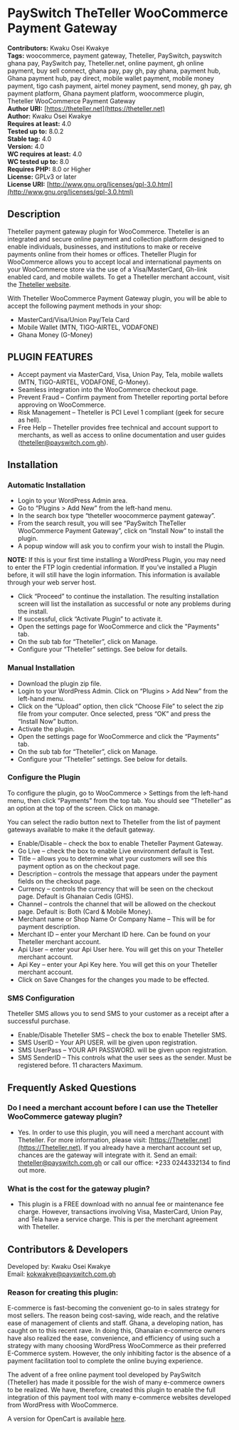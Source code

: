 # PaySwitch TheTeller WooCommerce Payment Gateway

**Contributors:** Kwaku Osei Kwakye  
**Tags:** woocommerce, payment gateway, Theteller, PaySwitch, payswitch ghana pay, PaySwitch pay, Theteller.net, online payment, gh online payment, buy sell connect, ghana pay, pay gh, pay ghana, payment hub, Ghana payment hub, pay direct, mobile wallet payment, mobile money payment, tigo cash payment, airtel money payment, send money, gh pay, gh payment platform, Ghana payment platform, woocommerce plugin, Theteller WooCommerce Payment Gateway  
**Author URI:** [https://theteller.net](https://theteller.net)  
**Author:** Kwaku Osei Kwakye  
**Requires at least:** 4.0  
**Tested up to:** 8.0.2  
**Stable tag:** 4.0  
**Version:** 4.0  
**WC requires at least:** 4.0  
**WC tested up to:** 8.0  
**Requires PHP:** 8.0 or Higher  
**License:** GPLv3 or later  
**License URI:** [http://www.gnu.org/licenses/gpl-3.0.html](http://www.gnu.org/licenses/gpl-3.0.html)

## Description
Theteller payment gateway plugin for WooCommerce. Theteller is an integrated and secure online payment and collection platform designed to enable individuals, businesses, and institutions to make or receive payments online from their homes or offices. Theteller Plugin for WooCommerce allows you to accept local and international payments on your WooCommerce store via the use of a Visa/MasterCard, Gh-link enabled card, and mobile wallets. To get a Theteller merchant account, visit the [Theteller website](https://theteller.net/signup).

With Theteller WooCommerce Payment Gateway plugin, you will be able to accept the following payment methods in your shop:
- MasterCard/Visa/Union Pay/Tela Card
- Mobile Wallet (MTN, TIGO-AIRTEL, VODAFONE)
- Ghana Money (G-Money)

## PLUGIN FEATURES
- Accept payment via MasterCard, Visa, Union Pay, Tela, mobile wallets (MTN, TIGO-AIRTEL, VODAFONE, G-Money).
- Seamless integration into the WooCommerce checkout page.
- Prevent Fraud – Confirm payment from Theteller reporting portal before approving on WooCommerce.
- Risk Management – Theteller is PCI Level 1 compliant (geek for secure as hell).
- Free Help – Theteller provides free technical and account support to merchants, as well as access to online documentation and user guides (theteller@payswitch.com.gh).

## Installation
### Automatic Installation
- Login to your WordPress Admin area.
- Go to “Plugins > Add New” from the left-hand menu.
- In the search box type “theteller woocommerce payment gateway”.
- From the search result, you will see “PaySwitch TheTeller WooCommerce Payment Gateway”, click on “Install Now” to install the plugin.
- A popup window will ask you to confirm your wish to install the Plugin.

**NOTE:** If this is your first time installing a WordPress Plugin, you may need to enter the FTP login credential information. If you’ve installed a Plugin before, it will still have the login information. This information is available through your web server host.

- Click “Proceed” to continue the installation. The resulting installation screen will list the installation as successful or note any problems during the install.
- If successful, click “Activate Plugin” to activate it.
- Open the settings page for WooCommerce and click the "Payments" tab.
- On the sub tab for “Theteller”, click on Manage.
- Configure your “Theteller” settings. See below for details.

### Manual Installation
- Download the plugin zip file.
- Login to your WordPress Admin. Click on “Plugins > Add New” from the left-hand menu.
- Click on the “Upload” option, then click “Choose File” to select the zip file from your computer. Once selected, press “OK” and press the “Install Now” button.
- Activate the plugin.
- Open the settings page for WooCommerce and click the “Payments” tab.
- On the sub tab for “Theteller”, click on Manage.
- Configure your “Theteller” settings. See below for details.

### Configure the Plugin
To configure the plugin, go to WooCommerce > Settings from the left-hand menu, then click “Payments” from the top tab. You should see “Theteller” as an option at the top of the screen. Click on manage.

You can select the radio button next to Theteller from the list of payment gateways available to make it the default gateway.

- Enable/Disable – check the box to enable Theteller Payment Gateway.
- Go Live – check the box to enable Live environment default is Test.
- Title – allows you to determine what your customers will see this payment option as on the checkout page.
- Description – controls the message that appears under the payment fields on the checkout page.
- Currency – controls the currency that will be seen on the checkout page. Default is Ghanaian Cedis (GHS).
- Channel – controls the channel that will be allowed on the checkout page. Default is: Both (Card & Mobile Money).
- Merchant name or Shop Name Or Company Name – This will be for payment description.
- Merchant ID – enter your Merchant ID here. Can be found on your Theteller merchant account.
- Api User – enter your Api User here. You will get this on your Theteller merchant account.
- Api Key – enter your Api Key here. You will get this on your Theteller merchant account.
- Click on Save Changes for the changes you made to be effected.

### SMS Configuration
Theteller SMS allows you to send SMS to your customer as a receipt after a successful purchase.
- Enable/Disable Theteller SMS – check the box to enable Theteller SMS.
- SMS UserID – Your API USER. will be given upon registration.
- SMS UserPass – YOUR API PASSWORD. will be given upon registration.
- SMS SenderID – This controls what the user sees as the sender. Must be registered before. 11 characters Maximum.

## Frequently Asked Questions
### Do I need a merchant account before I can use the Theteller WooCommerce gateway plugin?
- Yes. In order to use this plugin, you will need a merchant account with Theteller. For more information, please visit: [https://Theteller.net](https://Theteller.net). If you already have a merchant account set up, chances are the gateway will integrate with it. Send an email: theteller@payswitch.com.gh or call our office: +233 0244332134 to find out more.

### What is the cost for the gateway plugin?
- This plugin is a FREE download with no annual fee or maintenance fee charge. However, transactions involving Visa, MasterCard, Union Pay, and Tela have a service charge. This is per the merchant agreement with Theteller.

## Contributors & Developers
Developed by: Kwaku Osei Kwakye  
Email: kokwakye@payswitch.com.gh

### Reason for creating this plugin:
E-commerce is fast-becoming the convenient go-to in sales strategy for most sellers. The reason being cost-saving, wide reach, and the relative ease of management of clients and staff. Ghana, a developing nation, has caught on to this recent rave. In doing this, Ghanaian e-commerce owners have also realized the ease, convenience, and efficiency of using such a strategy with many choosing WordPress WooCommerce as their preferred E-Commerce system. However, the only inhibiting factor is the absence of a payment facilitation tool to complete the online buying experience.

The advent of a free online payment tool developed by PaySwitch (Theteller) has made it possible for the wish of many e-commerce owners to be realized. We have, therefore, created this plugin to enable the full integration of this payment tool with many e-commerce websites developed from WordPress with WooCommerce.

A version for OpenCart is available [here](https://www.opencart.com/index.php?route=marketplace/extension/info&extension_id=35264&filter_search=theteller).

